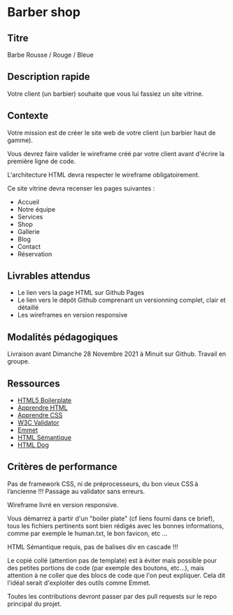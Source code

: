 # Barber shop

## Titre
Barbe Rousse / Rouge / Bleue


## Description rapide

Votre client (un barbier) souhaite que vous lui fassiez un site vitrine.


## Contexte

Votre mission est de créer le site web de votre client (un barbier haut de gamme).

Vous devrez faire valider le wireframe créé par votre client avant d'écrire la première ligne de code.

L'architecture HTML devra respecter le wireframe obligatoirement.


Ce site vitrine devra recenser les pages suivantes : 

* Accueil
* Notre équipe
* Services
* Shop
* Gallerie
* Blog
* Contact
* Réservation


## Livrables attendus

* Le lien vers la page HTML sur Github Pages
* Le lien vers le dépôt Github comprenant un versionning complet, clair et détaillé
* Les wireframes en version responsive


## Modalités pédagogiques

Livraison avant Dimanche 28 Novembre 2021 à Minuit sur Github.
Travail en groupe.


## Ressources

* [ HTML5 Boilerplate ](https://html5boilerplate.com/)
* [ Apprendre HTML ](https://learn.shayhowe.com/html-css/getting-to-know-html/)
* [ Apprendre CSS ](https://learn.shayhowe.com/html-css/getting-to-know-css/)
* [ W3C Validator ](https://validator.w3.org/)
* [ Emmet ](https://emmet.io/)
* [ HTML Sémantique ](https://developer.mozilla.org/fr/docs/Glossary/Semantics)
* [ HTML Dog ](https://htmldog.com/guides/html/)


## Critères de performance

Pas de framework CSS, ni de préprocesseurs, du bon vieux CSS à l’ancienne !!!
Passage au validator sans erreurs.

Wireframe livré en version responsive.

Vous démarrez à partir d'un "boiler plate" (cf liens fourni dans ce brief), tous les fichiers pertinents sont bien rédigés avec les bonnes informations, comme par exemple le human.txt, le bon favicon, etc …

HTML Sémantique requis, pas de balises div en cascade !!!

Le copié collé (attention pas de template) est à éviter mais possible pour des petites portions de code (par exemple des boutons, etc…), mais attention à ne coller que des blocs de code que l'on peut expliquer. Cela dit l'idéal serait d'exploiter des outils comme Emmet.

Toutes les contributions devront passer par des pull requests sur le repo principal du projet.
